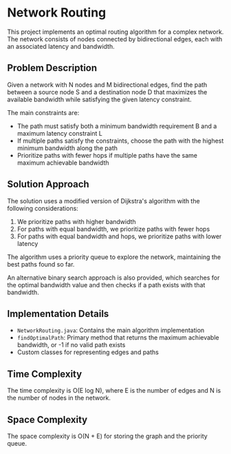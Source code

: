 # Network Routing

This project implements an optimal routing algorithm for a complex network. The network consists of nodes connected by bidirectional edges, each with an associated latency and bandwidth.

## Problem Description

Given a network with N nodes and M bidirectional edges, find the path between a source node S and a destination node D that maximizes the available bandwidth while satisfying the given latency constraint.

The main constraints are:
- The path must satisfy both a minimum bandwidth requirement B and a maximum latency constraint L
- If multiple paths satisfy the constraints, choose the path with the highest minimum bandwidth along the path
- Prioritize paths with fewer hops if multiple paths have the same maximum achievable bandwidth

## Solution Approach

The solution uses a modified version of Dijkstra's algorithm with the following considerations:

1. We prioritize paths with higher bandwidth
2. For paths with equal bandwidth, we prioritize paths with fewer hops
3. For paths with equal bandwidth and hops, we prioritize paths with lower latency

The algorithm uses a priority queue to explore the network, maintaining the best paths found so far.

An alternative binary search approach is also provided, which searches for the optimal bandwidth value and then checks if a path exists with that bandwidth.

## Implementation Details

- `NetworkRouting.java`: Contains the main algorithm implementation
- `findOptimalPath`: Primary method that returns the maximum achievable bandwidth, or -1 if no valid path exists
- Custom classes for representing edges and paths

## Time Complexity

The time complexity is O(E log N), where E is the number of edges and N is the number of nodes in the network.

## Space Complexity

The space complexity is O(N + E) for storing the graph and the priority queue.